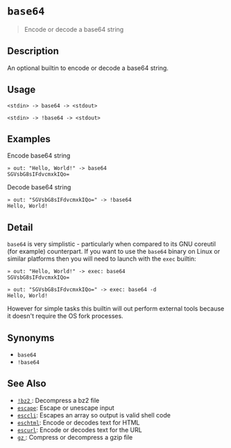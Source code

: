 # `base64` 

> Encode or decode a base64 string

## Description

An optional builtin to encode or decode a base64 string.

## Usage

```
<stdin> -> base64 -> <stdout>

<stdin> -> !base64 -> <stdout>
```

## Examples

Encode base64 string

```
» out: "Hello, World!" -> base64
SGVsbG8sIFdvcmxkIQo=
```

Decode base64 string

```
» out: "SGVsbG8sIFdvcmxkIQo=" -> !base64
Hello, World!
```

## Detail

`base64` is very simplistic - particularly when compared to its GNU coreutil
(for example) counterpart. If you want to use the `base64` binary on Linux
or similar platforms then you will need to launch with the `exec` builtin:

```
» out: "Hello, World!" -> exec: base64
SGVsbG8sIFdvcmxkIQo=

» out: "SGVsbG8sIFdvcmxkIQo=" -> exec: base64 -d
Hello, World!
```

However for simple tasks this builtin will out perform external tools because
it doesn't require the OS fork processes.

## Synonyms

* `base64`
* `!base64`


## See Also

* [`!bz2` ](../optional/bz2.md):
  Decompress a bz2 file
* [`escape`](../commands/escape.md):
  Escape or unescape input 
* [`esccli`](../commands/esccli.md):
  Escapes an array so output is valid shell code
* [`eschtml`](../commands/eschtml.md):
  Encode or decodes text for HTML
* [`escurl`](../commands/escurl.md):
  Encode or decodes text for the URL
* [`gz` ](../optional/gz.md):
  Compress or decompress a gzip file